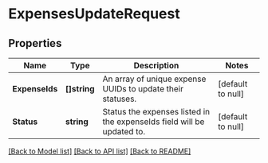 # ExpensesUpdateRequest

## Properties
Name | Type | Description | Notes
------------ | ------------- | ------------- | -------------
**ExpenseIds** | **[]string** | An array of unique expense UUIDs to update their statuses. | [default to null]
**Status** | **string** | Status the expenses listed in the expenseIds field will be updated to. | [default to null]

[[Back to Model list]](../README.md#documentation-for-models) [[Back to API list]](../README.md#documentation-for-api-endpoints) [[Back to README]](../README.md)

